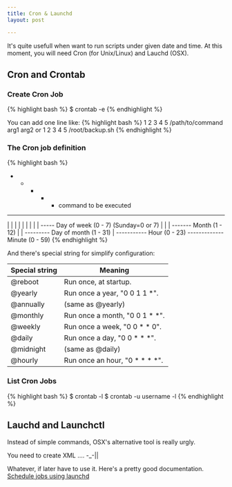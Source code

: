 ```yaml
---
title: Cron & Launchd
layout: post

---
```

It's quite usefull when want to run scripts under given date and time. At this moment, you will need Cron (for Unix/Linux) and Lauchd (OSX).

## Cron and Crontab

### Create Cron Job
{% highlight bash %}
$ crontab -e
{% endhighlight %}

You can add one line like:
{% highlight bash %}
1 2 3 4 5 /path/to/command arg1 arg2
or
1 2 3 4 5 /root/backup.sh
{% endhighlight %}

### The Cron job definition
{% highlight bash %}
* * * * * command to be executed
- - - - -
| | | | |
| | | | ----- Day of week (0 - 7) (Sunday=0 or 7)
| | | ------- Month (1 - 12)
| | --------- Day of month (1 - 31)
| ----------- Hour (0 - 23)
------------- Minute (0 - 59)
{% endhighlight %}

And there's special string for simplify configuration:

|Special string	|Meaning|
| ------------ | ------------- | 
|@reboot	|Run once, at startup.|	
|@yearly	|Run once a year, "0 0 1 1 *".|
|@annually	|(same as @yearly)|
|@monthly	|Run once a month, "0 0 1 * *".|
|@weekly	|Run once a week, "0 0 * * 0".|
|@daily	    |Run once a day, "0 0 * * *".|
|@midnight	|(same as @daily)|
|@hourly	|Run once an hour, "0 * * * *".|


### List Cron Jobs

{% highlight bash %}
$ crontab -l
$ crontab -u username -l
{% endhighlight %}

## Lauchd and Launchctl

Instead of simple commands, OSX's alternative tool is really urgly. 

You need to create XML .... -_-||

Whatever, if later have to use it. Here's a pretty good documentation. [Schedule jobs using launchd](http://nathangrigg.net/2012/07/schedule-jobs-using-launchd/)


